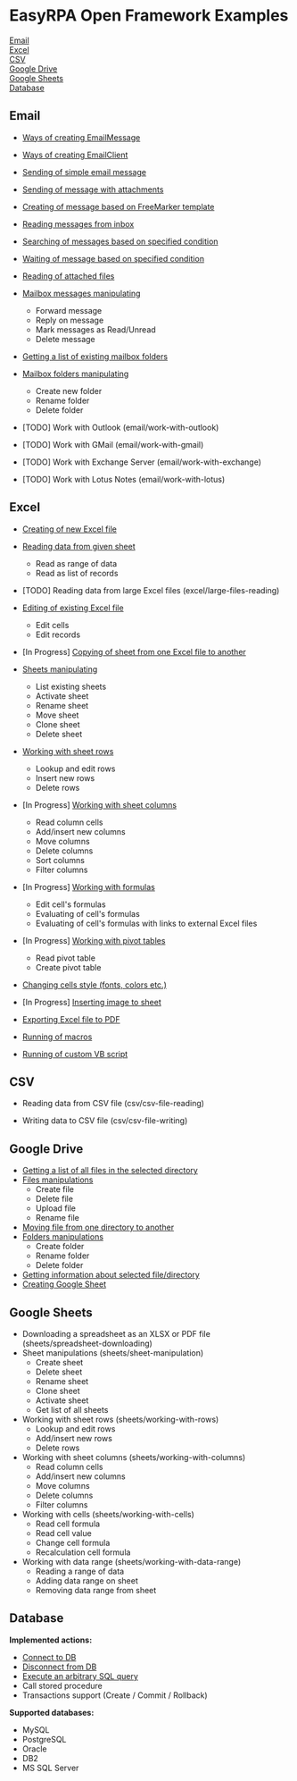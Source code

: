 # EasyRPA Open Framework Examples

 [Email](#email)  
 [Excel](#excel)  
 [CSV](#csv)  
 [Google Drive](#google-drive)  
 [Google Sheets](#google-sheets)  
 [Database](#database)  
 
## Email

- [Ways of creating EmailMessage](email/ways-of-message-creating)

- [Ways of creating EmailClient](email/ways-of-client-creating)

- [Sending of simple email message](email/simple-message-sending)

- [Sending of message with attachments](email/message-sending-with-attachments)

- [Creating of message based on FreeMarker template](email/template-based-message-creating)

- [Reading messages from inbox](email/inbox-messages-listing)

- [Searching of messages based on specified condition](email/messages-searching)

- [Waiting of message based on specified condition](email/message-waiting)

- [Reading of attached files](email/attachments-reading)

- [Mailbox messages manipulating](email/messages-manipulating) 
    * Forward message
    * Reply on message
    * Mark messages as Read/Unread    
    * Delete message   
    
- [Getting a list of existing mailbox folders](email/folders-listing)

- [Mailbox folders manipulating](email/folders-manipulating)
    * Create new folder
    * Rename folder
    * Delete folder
    
- [TODO] Work with Outlook (email/work-with-outlook)

- [TODO] Work with GMail (email/work-with-gmail)

- [TODO] Work with Exchange Server (email/work-with-exchange)

- [TODO] Work with Lotus Notes (email/work-with-lotus)

## Excel

 - [Creating of new Excel file](excel/excel-file-creating)
 
 - [Reading data from given sheet](excel/sheet-data-reading)
    * Read as range of data
    * Read as list of records    
    
 - [TODO] Reading data from large Excel files (excel/large-files-reading)
 
 - [Editing of existing Excel file](excel/excel-file-editing) 
     * Edit cells
     * Edit records   
 
 - [In Progress] [Copying of sheet from one Excel file to another](excel/sheets-copying)    
 
 - [Sheets manipulating](excel/sheets-manipulating)
    * List existing sheets
    * Activate sheet
    * Rename sheet
    * Move sheet
    * Clone sheet
    * Delete sheet 
    
 - [Working with sheet rows](excel/working-with-rows)
    * Lookup and edit rows
    * Insert new rows
    * Delete rows
  
 - [In Progress] [Working with sheet columns](excel/working-with-columns)
    * Read column cells
    * Add/insert new columns
    * Move columns
    * Delete columns
    * Sort columns 
    * Filter columns 
    
 - [In Progress] [Working with formulas](excel/working-with-formulas)
    * Edit cell's formulas
    * Evaluating of cell's formulas
    * Evaluating of cell's formulas with links to external Excel files
    
 - [In Progress] [Working with pivot tables](excel/working-with-pivot-tables)
    * Read pivot table
    * Create pivot table 
        
 - [Changing cells style (fonts, colors etc.)](excel/cell-style-changing)
 
 - [In Progress] [Inserting image to sheet](excel/image-inserting)
 
 - [Exporting Excel file to PDF](excel/export-to-pdf)
 
 - [Running of macros](excel/macros-running)
 
 - [Running of custom VB script](excel/custom-vbs-running)
 
## CSV

 - Reading data from CSV file (csv/csv-file-reading)
 
 - Writing data to CSV file (csv/csv-file-writing)
    
## Google Drive

 - [Getting a list of all files in the selected directory](google-drive/getting-files)
 - [Files manipulations](google-drive/files-manipulations)
   * Create file
   * Delete file
   * Upload file
   * Rename file
 - [Moving file from one directory to another](google-drive/file-moving)
 - [Folders manipulations](google-drive/folders-manipulations)
    * Create folder
    * Rename folder
    * Delete folder
 - [Getting information about selected file/directory](google-drive/file-dir-info)
 - [Creating Google Sheet](google-drive/google-sheet-creating)

## Google Sheets

 - Downloading a spreadsheet as an XLSX or PDF file (sheets/spreadsheet-downloading)
 - Sheet manipulations (sheets/sheet-manipulation)
    * Create sheet
    * Delete sheet
    * Rename sheet
    * Clone sheet
    * Activate sheet
    * Get list of all sheets
 - Working with sheet rows (sheets/working-with-rows)
     * Lookup and edit rows
     * Add/insert new rows
     * Delete rows
 - Working with sheet columns (sheets/working-with-columns)
   * Read column cells
   * Add/insert new columns
   * Move columns
   * Delete columns
   * Filter columns
 - Working with cells (sheets/working-with-cells)
    * Read cell formula
    * Read cell value
    * Change cell formula
    * Recalculation cell formula
 - Working with data range (sheets/working-with-data-range)
    * Reading a range of data
    * Adding data range on sheet
    * Removing data range from sheet
 
## Database
  
  **Implemented actions:**
  - [Connect to DB](database/mysql-query)
  - [Disconnect from DB](database/mysql-query)
  - [Execute an arbitrary SQL query](database/mysql-query)
  - Call stored procedure
  - Transactions support (Create / Commit / Rollback)
    
 **Supported databases:**
  - MySQL
  - PostgreSQL
  - Oracle
  - DB2
  - MS SQL Server
